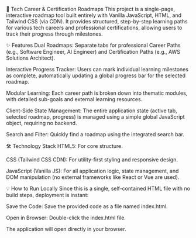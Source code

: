 🚀 Tech Career & Certification Roadmaps
This project is a single-page, interactive roadmap tool built entirely with Vanilla JavaScript, HTML, and Tailwind CSS (via CDN). It provides structured, step-by-step learning paths for various tech careers and professional certifications, allowing users to track their progress through milestones.

✨ Features
Dual Roadmaps: Separate tabs for professional Career Paths (e.g., Software Engineer, AI Engineer) and Certification Paths (e.g., AWS Solutions Architect).

Interactive Progress Tracker: Users can mark individual learning milestones as complete, automatically updating a global progress bar for the selected roadmap.

Modular Learning: Each career path is broken down into thematic modules, with detailed sub-goals and external learning resources.

Client-Side State Management: The entire application state (active tab, selected roadmap, progress) is managed using a simple global JavaScript object, requiring no backend.

Search and Filter: Quickly find a roadmap using the integrated search bar.

🛠️ Technology Stack
HTML5: For core structure.

CSS (Tailwind CSS CDN): For utility-first styling and responsive design.

JavaScript (Vanilla JS): For all application logic, state management, and DOM manipulation (no external frameworks like React or Vue are used).

💡 How to Run Locally
Since this is a single, self-contained HTML file with no build steps, deployment is instant:

Save the Code: Save the provided code as a file named index.html.

Open in Browser: Double-click the index.html file.

The application will open directly in your browser.
